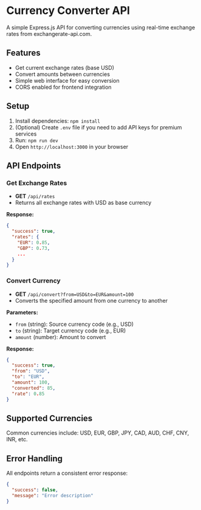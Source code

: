 # Currency Converter API

A simple Express.js API for converting currencies using real-time exchange rates from exchangerate-api.com.

## Features

- Get current exchange rates (base USD)
- Convert amounts between currencies
- Simple web interface for easy conversion
- CORS enabled for frontend integration

## Setup

1. Install dependencies: `npm install`
2. (Optional) Create `.env` file if you need to add API keys for premium services
3. Run: `npm run dev`
4. Open `http://localhost:3000` in your browser

## API Endpoints

### Get Exchange Rates
- **GET** `/api/rates`
- Returns all exchange rates with USD as base currency

**Response:**
```json
{
  "success": true,
  "rates": {
    "EUR": 0.85,
    "GBP": 0.73,
    ...
  }
}
```

### Convert Currency
- **GET** `/api/convert?from=USD&to=EUR&amount=100`
- Converts the specified amount from one currency to another

**Parameters:**
- `from` (string): Source currency code (e.g., USD)
- `to` (string): Target currency code (e.g., EUR)
- `amount` (number): Amount to convert

**Response:**
```json
{
  "success": true,
  "from": "USD",
  "to": "EUR",
  "amount": 100,
  "converted": 85,
  "rate": 0.85
}
```

## Supported Currencies

Common currencies include: USD, EUR, GBP, JPY, CAD, AUD, CHF, CNY, INR, etc.

## Error Handling

All endpoints return a consistent error response:
```json
{
  "success": false,
  "message": "Error description"
}
```